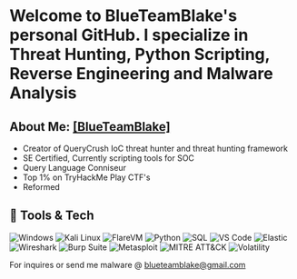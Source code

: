 # Welcome to BlueTeamBlake's personal GitHub. I specialize in Threat Hunting, Python Scripting, Reverse Engineering and Malware Analysis

## About Me: [[BlueTeamBlake]](https://www.blueteamblake.com) 

- Creator of QueryCrush IoC threat hunter and threat hunting framework
- SE Certified, Currently scripting tools for SOC
- Query Language Conniseur
- Top 1% on TryHackMe Play CTF's
- Reformed

## 🔧 Tools & Tech

![Windows](https://img.shields.io/badge/Windows-0078D6?style=flat&logo=windows&logoColor=white)
![Kali Linux](https://img.shields.io/badge/Kali_Linux-557C94?style=flat&logo=kalilinux&logoColor=white)
![FlareVM](https://img.shields.io/badge/FlareVM-800000?style=flat&logo=windows&logoColor=white)
![Python](https://img.shields.io/badge/Python-3670A0?style=flat&logo=python&logoColor=white)
![SQL](https://img.shields.io/badge/SQL-4479A1?style=flat&logo=postgresql&logoColor=white)
![VS Code](https://img.shields.io/badge/VS_Code-007ACC?style=flat&logo=visualstudiocode&logoColor=white)
![Elastic](https://img.shields.io/badge/ELK_Stack-005571?style=flat&logo=elasticsearch&logoColor=white)
![Wireshark](https://img.shields.io/badge/Wireshark-1679A7?style=flat&logo=wireshark&logoColor=white)
![Burp Suite](https://img.shields.io/badge/Burp_Suite-FF6F00?style=flat&logo=burpsuite&logoColor=white)
![Metasploit](https://img.shields.io/badge/Metasploit-000000?style=flat&logo=metasploit&logoColor=white)
![MITRE ATT&CK](https://img.shields.io/badge/MITRE_ATT&CK-003366?style=flat)
![Volatility](https://img.shields.io/badge/Volatility-556B2F?style=flat&logo=data:image/png;base64)


For inquires or send me malware @
blueteamblake@gmail.com
